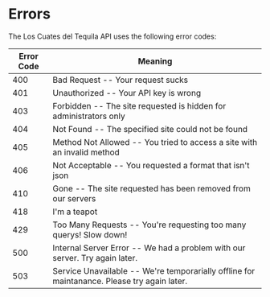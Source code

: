 # Errors

The Los Cuates del Tequila API uses the following error codes:


Error Code | Meaning
---------- | -------
400 | Bad Request -- Your request sucks
401 | Unauthorized -- Your API key is wrong
403 | Forbidden -- The site requested is hidden for administrators only
404 | Not Found -- The specified site could not be found
405 | Method Not Allowed -- You tried to access a site with an invalid method
406 | Not Acceptable -- You requested a format that isn't json
410 | Gone -- The site requested has been removed from our servers
418 | I'm a teapot
429 | Too Many Requests -- You're requesting too many querys! Slow down!
500 | Internal Server Error -- We had a problem with our server. Try again later.
503 | Service Unavailable -- We're temporarially offline for maintanance. Please try again later.
